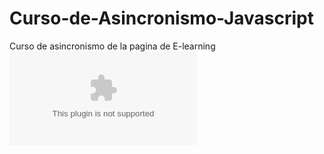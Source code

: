 # Curso-de-Asincronismo-Javascript
Curso de asincronismo de la pagina de E-learning ![Platzi](www.platzi.com)
